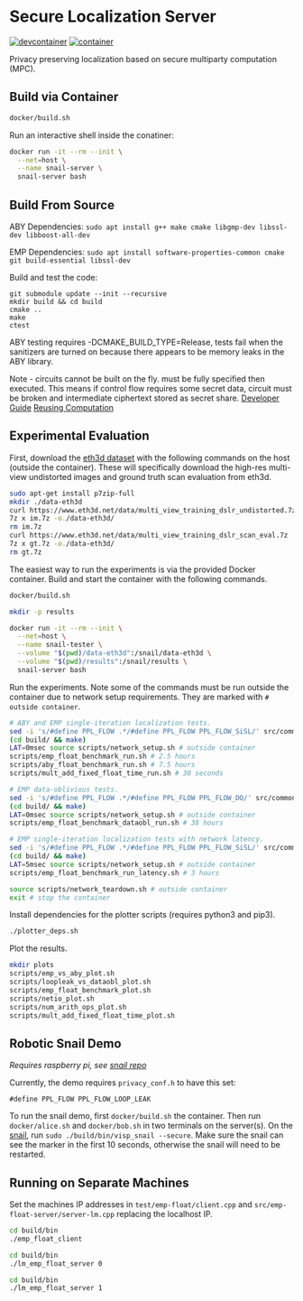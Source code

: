 # Secure Localization Server
[![devcontainer](https://github.com/secret-snail/localization-server/actions/workflows/devcontainer.yml/badge.svg)](https://github.com/secret-snail/localization-server/actions/workflows/devcontainer.yml)
[![container](https://github.com/secret-snail/localization-server/actions/workflows/docker-image.yml/badge.svg)](https://github.com/secret-snail/localization-server/actions/workflows/docker-image.yml)

Privacy preserving localization based on secure multiparty computation (MPC).

## Build via Container
```bash
docker/build.sh
```

Run an interactive shell inside the conatiner:
```bash
docker run -it --rm --init \
  --net=host \
  --name snail-server \
  snail-server bash
```

## Build From Source
ABY Dependencies:
`sudo apt install g++ make cmake libgmp-dev libssl-dev libboost-all-dev`

EMP Dependencies:
`sudo apt install software-properties-common cmake git build-essential libssl-dev`

Build and test the code:
```
git submodule update --init --recursive
mkdir build && cd build
cmake ..
make
ctest
```

ABY testing requires -DCMAKE_BUILD_TYPE=Release, tests fail when the sanitizers
are turned on because there appears to be memory leaks in the ABY library.

Note - circuits cannot be built on the fly. must be fully specified then executed.
This means if control flow requires some secret data, circuit must be broken and
intermediate ciphertext stored as secret share.
[Developer Guide](https://www.informatik.tu-darmstadt.de/media/encrypto/encrypto_code/abydevguide.pdf)
[Reusing Computation](https://github.com/encryptogroup/ABY/issues/167)

## Experimental Evaluation
First, download the
[eth3d dataset](https://www.eth3d.net/datasets#high-res-multi-view) with the
following commands on the host (outside the container). These will specifically
download the high-res multi-view undistorted images and ground truth scan
evaluation from eth3d.
```bash
sudo apt-get install p7zip-full
mkdir ./data-eth3d
curl https://www.eth3d.net/data/multi_view_training_dslr_undistorted.7z -o im.7z
7z x im.7z -o./data-eth3d/
rm im.7z
curl https://www.eth3d.net/data/multi_view_training_dslr_scan_eval.7z -o gt.7z
7z x gt.7z -o./data-eth3d/
rm gt.7z
```

The easiest way to run the experiments is via the provided Docker container.
Build and start the container with the following commands.

```bash
docker/build.sh

mkdir -p results

docker run -it --rm --init \
  --net=host \
  --name snail-tester \
  --volume "$(pwd)/data-eth3d":/snail/data-eth3d \
  --volume "$(pwd)/results":/snail/results \
  snail-server bash
```

Run the experiments. Note some of the commands must be run outside the container
due to network setup requirements. They are marked with `# outside container`.

```bash
# ABY and EMP single-iteration localization tests.
sed -i 's/#define PPL_FLOW .*/#define PPL_FLOW PPL_FLOW_SiSL/' src/common/privacyconf.h
(cd build/ && make)
LAT=0msec source scripts/network_setup.sh # outside container
scripts/emp_float_benchmark_run.sh # 2.5 hours
scripts/aby_float_benchmark_run.sh # 7.5 hours
scripts/mult_add_fixed_float_time_run.sh # 30 seconds

# EMP data-oblivious tests.
sed -i 's/#define PPL_FLOW .*/#define PPL_FLOW PPL_FLOW_DO/' src/common/privacyconf.h
(cd build/ && make)
LAT=0msec source scripts/network_setup.sh # outside container
scripts/emp_float_benchmark_dataobl_run.sh # 38 hours

# EMP single-iteration localization tests with network latency.
sed -i 's/#define PPL_FLOW .*/#define PPL_FLOW PPL_FLOW_SiSL/' src/common/privacyconf.h
(cd build/ && make)
LAT=5msec source scripts/network_setup.sh # outside container
scripts/emp_float_benchmark_run_latency.sh # 3 hours

source scripts/network_teardown.sh # outside container
exit # stop the container
```

Install dependencies for the plotter scripts (requires python3 and pip3).

```bash
./plotter_deps.sh
```

Plot the results.

```bash
mkdir plots
scripts/emp_vs_aby_plot.sh
scripts/loopleak_vs_dataobl_plot.sh
scripts/emp_float_benchmark_plot.sh
scripts/netio_plot.sh
scripts/num_arith_ops_plot.sh
scripts/mult_add_fixed_float_time_plot.sh
```

## Robotic Snail Demo
*Requires raspberry pi, see [snail repo](https://github.com/secret-snail/snail)*

Currently, the demo requires `privacy_conf.h` to have this set:
```
#define PPL_FLOW PPL_FLOW_LOOP_LEAK
```

To run the snail demo, first `docker/build.sh` the container. Then run
`docker/alice.sh` and `docker/bob.sh` in two terminals on the server(s).
On the [snail](https://github.com/secret-snail/snail), run
`sudo ./build/bin/visp_snail --secure`.
Make sure the snail can see the marker in the first 10 seconds, otherwise the
snail will need to be restarted.


## Running on Separate Machines
Set the machines IP addresses in `test/emp-float/client.cpp` and
`src/emp-float-server/server-lm.cpp` replacing the localhost IP.

```bash
cd build/bin
./emp_float_client
```

```bash
cd build/bin
./lm_emp_float_server 0
```

```bash
cd build/bin
./lm_emp_float_server 1
```
